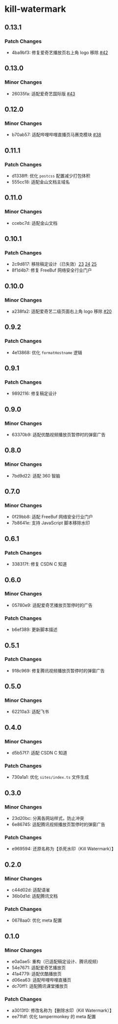 # kill-watermark

## 0.13.1

### Patch Changes

- 4ba9bf3: 修复爱奇艺播放页右上角 logo 移除 [#42](https://github.com/maomao1996/tampermonkey-scripts/issues/42)

## 0.13.0

### Minor Changes

- 26035fa: 适配爱奇艺国际版 [#43](https://github.com/maomao1996/tampermonkey-scripts/issues/43)

## 0.12.0

### Minor Changes

- b70ab57: 适配哔哩哔哩直播页马赛克模块 [#38](https://github.com/maomao1996/tampermonkey-scripts/issues/38)

## 0.11.1

### Patch Changes

- d1338ff: 优化 `postcss` 配置减少打包体积
- 555cc18: 适配金山文档主域名

## 0.11.0

### Minor Changes

- ccebc7d: 适配金山文档

## 0.10.1

### Patch Changes

- 2c9d817: 移除稿定设计（已失效）[23](https://github.com/maomao1996/tampermonkey-scripts/issues/23) [24](https://github.com/maomao1996/tampermonkey-scripts/issues/24) [25](https://github.com/maomao1996/tampermonkey-scripts/issues/25)
- 8f1d4b7: 修复 FreeBuf 网络安全行业门户

## 0.10.0

### Minor Changes

- a238fa2: 适配爱奇艺二级页面右上角 logo 移除 [#20](https://github.com/maomao1996/tampermonkey-scripts/issues/20)

## 0.9.2

### Patch Changes

- 4e13868: 优化 `formatHostname` 逻辑

## 0.9.1

### Patch Changes

- 9892116: 修复稿定设计

## 0.9.0

### Minor Changes

- 63370b9: 适配优酷视频播放页暂停时的弹窗广告

## 0.8.0

### Minor Changes

- 7bd9d22: 适配 360 智脑

## 0.7.0

### Minor Changes

- 0f29bb8: 适配 FreeBuf 网络安全行业门户
- 7b8641e: 支持 JavaScript 脚本移除水印

## 0.6.1

### Patch Changes

- 338317f: 修复 CSDN C 知道

## 0.6.0

### Minor Changes

- 05780e9: 适配爱奇艺播放页暂停时的广告

### Patch Changes

- b6ef389: 更新脚本描述

## 0.5.1

### Patch Changes

- 918c969: 修复腾讯视频播放页暂停时的弹窗广告

## 0.5.0

### Minor Changes

- 62210a3: 适配飞书

## 0.4.0

### Minor Changes

- d5b57f7: 适配 CSDN C 知道

### Patch Changes

- 730a1a1: 优化 `sites/index.ts` 文件生成

## 0.3.0

### Minor Changes

- 23d20bc: 分离各网站样式，防止冲突
- 6e86745: 适配腾讯视频播放页暂停时的弹窗广告

### Patch Changes

- e969594: 还原名称为【杀死水印（Kill Watermark）】

## 0.2.0

### Minor Changes

- c44d02d: 适配语雀
- 36b0d1d: 适配腾讯文档

### Patch Changes

- 0678aa0: 优化 meta 配置

## 0.1.0

### Minor Changes

- e0a0ae5: 重构（已适配稿定设计、腾讯视频）
- 54e7671: 适配爱奇艺播放页
- 41a4779: 适配优酷播放页
- d06ea63: 适配哔哩哔哩直播页
- dc70ff1: 适配腾讯课堂播放页

### Patch Changes

- a3013f0: 修改名称为【删除水印（Kill Watermark）】
- ee71fdf: 优化 tampermonkey 的 meta 配置
